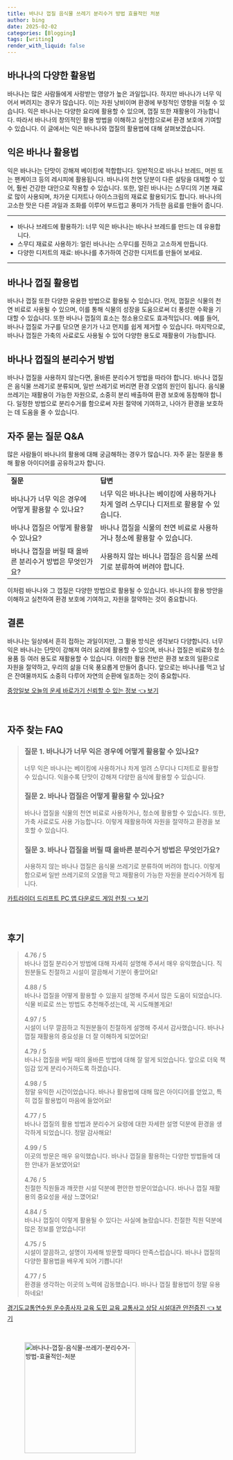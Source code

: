 ```yaml
---
title: 바나나 껍질 음식물 쓰레기 분리수거 방법 효율적인 처분
author: bing
date: 2025-02-02
categories: [Blogging]
tags: [writing]
render_with_liquid: false
---
```



<h2 id='바나나의 다양한 활용법'>바나나의 다양한 활용법</h2>

<p>바나나는 많은 사람들에게 사랑받는 영양가 높은 과일입니다. 하지만 바나나가 너무 익어서 버려지는 경우가 많습니다. 이는 자원 낭비이며 환경에 부정적인 영향을 미칠 수 있습니다. 익은 바나나는 다양한 요리에 활용할 수 있으며, 껍질 또한 재활용이 가능합니다. 따라서 바나나의 창의적인 활용 방법을 이해하고 실천함으로써 환경 보호에 기여할 수 있습니다. 이 글에서는 익은 바나나와 껍질의 활용법에 대해 살펴보겠습니다.</p>

<h2 id='익은 바나나 활용법'>익은 바나나 활용법</h2>

<p>익은 바나나는 단맛이 강해져 베이킹에 적합합니다. 일반적으로 바나나 브레드, 머핀 또는 팬케이크 등의 레시피에 활용됩니다. 바나나의 천연 당분이 다른 설탕을 대체할 수 있어, 훨씬 건강한 대안으로 작용할 수 있습니다. 또한, 얼린 바나나는 스무디의 기본 재료로 많이 사용되며, 차가운 디저트나 아이스크림의 재료로 활용되기도 합니다. 바나나의 고소한 맛은 다른 과일과 조화를 이루어 부드럽고 풍미가 가득한 음료를 만들어 줍니다.</p>

<hr />

<ul>
    <li>바나나 브레드에 활용하기: 너무 익은 바나나는 바나나 브레드를 만드는 데 유용합니다.</li>
    <li>스무디 재료로 사용하기: 얼린 바나나는 스무디를 진하고 고소하게 만듭니다.</li>
    <li>다양한 디저트의 재료: 바나나를 추가하여 건강한 디저트를 만들어 보세요.</li>
</ul>

<hr />

<h2 id='바나나 껍질 활용법'>바나나 껍질 활용법</h2>

<p>바나나 껍질 또한 다양한 유용한 방법으로 활용될 수 있습니다. 먼저, 껍질은 식물의 천연 비료로 사용될 수 있으며, 이를 통해 식물의 성장을 도움으로써 더 풍성한 수확을 기대할 수 있습니다. 또한 바나나 껍질의 효소는 청소용으로도 효과적입니다. 예를 들어, 바나나 껍질로 가구를 닦으면 윤기가 나고 먼지를 쉽게 제거할 수 있습니다. 마지막으로, 바나나 껍질은 가축의 사료로도 사용될 수 있어 다양한 용도로 재활용이 가능합니다.</p>

<h2 id='바나나 껍질의 분리수거 방법'>바나나 껍질의 분리수거 방법</h2>

<p>바나나 껍질을 사용하지 않는다면, 올바른 분리수거 방법을 따라야 합니다. 바나나 껍질은 음식물 쓰레기로 분류되며, 일반 쓰레기로 버리면 환경 오염의 원인이 됩니다. 음식물 쓰레기는 재활용이 가능한 자원으로, 소중히 분리 배출하여 환경 보호에 동참해야 합니다. 일정한 방법으로 분리수거를 함으로써 자원 절약에 기여하고, 나아가 환경을 보호하는 데 도움을 줄 수 있습니다.</p>

<h2 id='자주 묻는 질문 Q&A'>자주 묻는 질문 Q&A</h2>

<p>많은 사람들이 바나나의 활용에 대해 궁금해하는 경우가 많습니다. 자주 묻는 질문을 통해 활용 아이디어를 공유하고자 합니다.</p>

<table>
    <tr>
        <td><b>질문</b></td>
        <td><b>답변</b></td>
    </tr>
    <tr>
        <td>바나나가 너무 익은 경우에 어떻게 활용할 수 있나요?</td>
        <td>너무 익은 바나나는 베이킹에 사용하거나 차게 얼려 스무디나 디저트로 활용할 수 있습니다.</td>
    </tr>
    <tr>
        <td>바나나 껍질은 어떻게 활용할 수 있나요?</td>
        <td>바나나 껍질을 식물의 천연 비료로 사용하거나 청소에 활용할 수 있습니다.</td>
    </tr>
    <tr>
        <td>바나나 껍질을 버릴 때 올바른 분리수거 방법은 무엇인가요?</td>
        <td>사용하지 않는 바나나 껍질은 음식물 쓰레기로 분류하여 버려야 합니다.</td>
    </tr>
</table>

<p>이처럼 바나나와 그 껍질은 다양한 방법으로 활용될 수 있습니다. 바나나의 활용 방안을 이해하고 실천하여 환경 보호에 기여하고, 자원을 절약하는 것이 중요합니다.</p>

<h2 id='결론'>결론</h2>

<p>바나나는 일상에서 흔히 접하는 과일이지만, 그 활용 방식은 생각보다 다양합니다. 너무 익은 바나나는 단맛이 강해져 여러 요리에 활용할 수 있으며, 바나나 껍질은 비료와 청소용품 등 여러 용도로 재활용할 수 있습니다. 이러한 활용 전반은 환경 보호의 일환으로 자원을 절약하고, 우리의 삶을 더욱 풍요롭게 만들어 줍니다. 앞으로는 바나나를 먹고 남은 잔여물까지도 소중히 다루어 자연의 순환에 일조하는 것이 중요합니다.</p>


<p><a class="click-button" title="중앙일보 오늘의 운세 바로가기 신뢰할 수 있는 정보" href="https://yellowplanner.github.io/posts/%EC%A4%91%EC%95%99%EC%9D%BC%EB%B3%B4-%EC%98%A4%EB%8A%98%EC%9D%98-%EC%9A%B4%EC%84%B8-%EB%B0%94%EB%A1%9C%EA%B0%80%EA%B8%B0-%EC%8B%A0%EB%A2%B0%ED%95%A0-%EC%88%98-%EC%9E%88%EB%8A%94-%EC%A0%95%EB%B3%B4/" rel="dofollow">중앙일보 오늘의 운세 바로가기 신뢰할 수 있는 정보 👈 보기</a></p><br>
<h2 id='자주_찾는_FAQ'>자주 찾는 FAQ</h2>
<div itemscope="" itemtype="https://schema.org/FAQPage"> 
<blockquote> 
<div itemscope="" itemprop="mainEntity" itemtype="https://schema.org/Question"> 
<h3 itemprop="name">질문 1. 바나나가 너무 익은 경우에 어떻게 활용할 수 있나요?</h3> 
<div itemscope="" itemprop="acceptedAnswer" itemtype="https://schema.org/Answer"> 
<span itemprop="text"> 
<p>너무 익은 바나나는 베이킹에 사용하거나 차게 얼려 스무디나 디저트로 활용할 수 있습니다. 익을수록 단맛이 강해져 다양한 음식에 활용할 수 있습니다.</p> 
</span> 
</div> 
</div> 

<div itemscope="" itemprop="mainEntity" itemtype="https://schema.org/Question"> 
<h3 itemprop="name">질문 2. 바나나 껍질은 어떻게 활용할 수 있나요?</h3> 
<div itemscope="" itemprop="acceptedAnswer" itemtype="https://schema.org/Answer"> 
<span itemprop="text"> 
<p>바나나 껍질을 식물의 천연 비료로 사용하거나, 청소에 활용할 수 있습니다. 또한, 가축 사료로도 사용 가능합니다. 이렇게 재활용하여 자원을 절약하고 환경을 보호할 수 있습니다.</p> 
</span> 
</div> 
</div> 

<div itemscope="" itemprop="mainEntity" itemtype="https://schema.org/Question"> 
<h3 itemprop="name">질문 3. 바나나 껍질을 버릴 때 올바른 분리수거 방법은 무엇인가요?</h3> 
<div itemscope="" itemprop="acceptedAnswer" itemtype="https://schema.org/Answer"> 
<span itemprop="text"> 
<p>사용하지 않는 바나나 껍질은 음식물 쓰레기로 분류하여 버려야 합니다. 이렇게 함으로써 일반 쓰레기로의 오염을 막고 재활용이 가능한 자원을 분리수거하게 됩니다.</p> 
</span> 
</div> 
</div> 
</blockquote> 
</div>
<p><a class="click-button" title="카트라이더 드리프트 PC 앱 다운로드 게임 런칭" href="https://yellowplanner.github.io/posts/%EC%B9%B4%ED%8A%B8%EB%9D%BC%EC%9D%B4%EB%8D%94-%EB%93%9C%EB%A6%AC%ED%94%84%ED%8A%B8-PC-%EC%95%B1-%EB%8B%A4%EC%9A%B4%EB%A1%9C%EB%93%9C-%EA%B2%8C%EC%9E%84-%EB%9F%B0%EC%B9%AD/" rel="dofollow">카트라이더 드리프트 PC 앱 다운로드 게임 런칭 👈 보기</a></p><br>
<h2 id='후기'>후기</h2>
<div itemscope itemtype="https://schema.org/Product">
  <blockquote>
  <div itemprop="review" itemscope itemtype="https://schema.org/Review">
      <div itemprop="reviewRating" itemscope itemtype="https://schema.org/Rating"> <span itemprop="ratingValue">4.76</span> / <span itemprop="bestRating">5</span> </div>
      <span itemprop="reviewBody">바나나 껍질 분리수거 방법에 대해 자세히 설명해 주셔서 매우 유익했습니다. 직원분들도 친절하고 시설이 깔끔해서 기분이 좋았어요!</span>
  </div>
  <br>
  <div itemprop="review" itemscope itemtype="https://schema.org/Review">
      <div itemprop="reviewRating" itemscope itemtype="https://schema.org/Rating"> <span itemprop="ratingValue">4.88</span> / <span itemprop="bestRating">5</span> </div>
      <span itemprop="reviewBody">바나나 껍질을 어떻게 활용할 수 있을지 설명해 주셔서 많은 도움이 되었습니다. 식물 비료로 쓰는 방법도 추천해주셨는데, 꼭 시도해볼게요!</span>
  </div>
  <br>
  <div itemprop="review" itemscope itemtype="https://schema.org/Review">
      <div itemprop="reviewRating" itemscope itemtype="https://schema.org/Rating"> <span itemprop="ratingValue">4.97</span> / <span itemprop="bestRating">5</span> </div>
      <span itemprop="reviewBody">시설이 너무 깔끔하고 직원분들이 친절하게 설명해 주셔서 감사했습니다. 바나나 껍질 재활용의 중요성을 더 잘 이해하게 되었어요!</span>
  </div>
  <br>
  <div itemprop="review" itemscope itemtype="https://schema.org/Review">
      <div itemprop="reviewRating" itemscope itemtype="https://schema.org/Rating"> <span itemprop="ratingValue">4.79</span> / <span itemprop="bestRating">5</span> </div>
      <span itemprop="reviewBody">바나나 껍질을 버릴 때의 올바른 방법에 대해 잘 알게 되었습니다. 앞으로 더욱 책임감 있게 분리수거하도록 하겠습니다.</span>
  </div>
  <br>
  <div itemprop="review" itemscope itemtype="https://schema.org/Review">
      <div itemprop="reviewRating" itemscope itemtype="https://schema.org/Rating"> <span itemprop="ratingValue">4.98</span> / <span itemprop="bestRating">5</span> </div>
      <span itemprop="reviewBody">정말 유익한 시간이었습니다. 바나나 활용법에 대해 많은 아이디어를 얻었고, 특히 껍질 활용법이 마음에 들었어요!</span>
  </div>
  <br>
  <div itemprop="review" itemscope itemtype="https://schema.org/Review">
      <div itemprop="reviewRating" itemscope itemtype="https://schema.org/Rating"> <span itemprop="ratingValue">4.77</span> / <span itemprop="bestRating">5</span> </div>
      <span itemprop="reviewBody">바나나 껍질의 활용 방법과 분리수거 요령에 대한 자세한 설명 덕분에 환경을 생각하게 되었습니다. 정말 감사해요!</span>
  </div>
  <br>
  <div itemprop="review" itemscope itemtype="https://schema.org/Review">
      <div itemprop="reviewRating" itemscope itemtype="https://schema.org/Rating"> <span itemprop="ratingValue">4.99</span> / <span itemprop="bestRating">5</span> </div>
      <span itemprop="reviewBody">이곳의 방문은 매우 유익했습니다. 바나나 껍질을 활용하는 다양한 방법들에 대한 안내가 돋보였어요!</span>
  </div>
  <br>
  <div itemprop="review" itemscope itemtype="https://schema.org/Review">
      <div itemprop="reviewRating" itemscope itemtype="https://schema.org/Rating"> <span itemprop="ratingValue">4.76</span> / <span itemprop="bestRating">5</span> </div>
      <span itemprop="reviewBody">친절한 직원들과 깨끗한 시설 덕분에 편안한 방문이었습니다. 바나나 껍질 재활용의 중요성을 새삼 느꼈어요!</span>
  </div>
  <br>
  <div itemprop="review" itemscope itemtype="https://schema.org/Review">
      <div itemprop="reviewRating" itemscope itemtype="https://schema.org/Rating"> <span itemprop="ratingValue">4.84</span> / <span itemprop="bestRating">5</span> </div>
      <span itemprop="reviewBody">바나나 껍질이 이렇게 활용될 수 있다는 사실에 놀랐습니다. 친절한 직원 덕분에 많은 정보를 얻었습니다!</span>
  </div>
  <br>
  <div itemprop="review" itemscope itemtype="https://schema.org/Review">
      <div itemprop="reviewRating" itemscope itemtype="https://schema.org/Rating"> <span itemprop="ratingValue">4.75</span> / <span itemprop="bestRating">5</span> </div>
      <span itemprop="reviewBody">시설이 깔끔하고, 설명이 자세해 방문할 때마다 만족스럽습니다. 바나나 껍질의 다양한 활용법을 배우게 되어 기쁩니다!</span>
  </div>
  <br>
  <div itemprop="review" itemscope itemtype="https://schema.org/Review">
      <div itemprop="reviewRating" itemscope itemtype="https://schema.org/Rating"> <span itemprop="ratingValue">4.77</span> / <span itemprop="bestRating">5</span> </div>
      <span itemprop="reviewBody">환경을 생각하는 이곳의 노력에 감동했습니다. 바나나 껍질 활용법이 정말 유용하네요!</span>
  </div>
  </blockquote>
</div>
<p><a class="click-button" title="경기도교통연수원 운수종사자 교육 도민 교육 교통사고 상담 시설대관 안전증진" href="https://yellowplanner.github.io/posts/%EA%B2%BD%EA%B8%B0%EB%8F%84%EA%B5%90%ED%86%B5%EC%97%B0%EC%88%98%EC%9B%90-%EC%9A%B4%EC%88%98%EC%A2%85%EC%82%AC%EC%9E%90-%EA%B5%90%EC%9C%A1-%EB%8F%84%EB%AF%BC-%EA%B5%90%EC%9C%A1-%EA%B5%90%ED%86%B5%EC%82%AC%EA%B3%A0-%EC%83%81%EB%8B%B4-%EC%8B%9C%EC%84%A4%EB%8C%80%EA%B4%80-%EC%95%88%EC%A0%84%EC%A6%9D%EC%A7%84/" rel="dofollow">경기도교통연수원 운수종사자 교육 도민 교육 교통사고 상담 시설대관 안전증진 👈 보기</a></p><br>
<figure class="image"><img src="https://yellowplanner.github.io/assets/img/thumbnail/바나나-껍질-음식물-쓰레기-분리수거-방법-효율적인-처분.webp" alt="바나나-껍질-음식물-쓰레기-분리수거-방법-효율적인-처분" width="256" height="256"></figure>